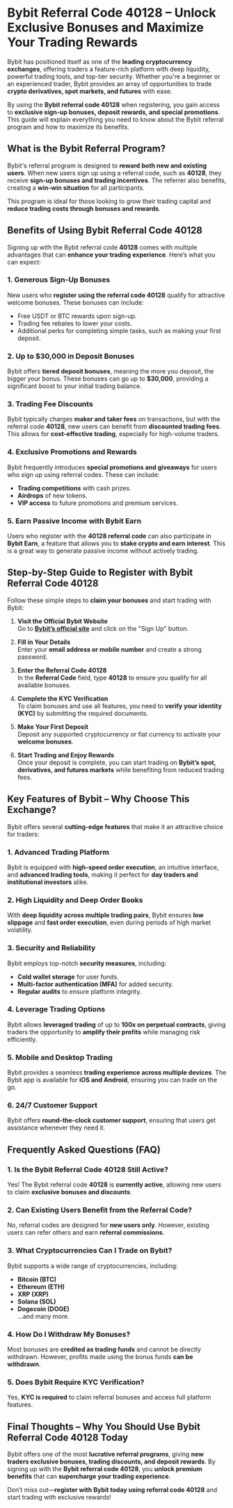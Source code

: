 # **Bybit Referral Code 40128 – Unlock Exclusive Bonuses and Maximize Your Trading Rewards**

Bybit has positioned itself as one of the **leading cryptocurrency exchanges**, offering traders a feature-rich platform with deep liquidity, powerful trading tools, and top-tier security. Whether you're a beginner or an experienced trader, Bybit provides an array of opportunities to trade **crypto derivatives, spot markets, and futures** with ease.

By using the **Bybit referral code 40128** when registering, you gain access to **exclusive sign-up bonuses, deposit rewards, and special promotions**. This guide will explain everything you need to know about the Bybit referral program and how to maximize its benefits.

## **What is the Bybit Referral Program?**

Bybit's referral program is designed to **reward both new and existing users**. When new users sign up using a referral code, such as **40128**, they receive **sign-up bonuses and trading incentives**. The referrer also benefits, creating a **win-win situation** for all participants.

This program is ideal for those looking to grow their trading capital and **reduce trading costs through bonuses and rewards**.

## **Benefits of Using Bybit Referral Code 40128**

Signing up with the Bybit referral code **40128** comes with multiple advantages that can **enhance your trading experience**. Here’s what you can expect:

### **1. Generous Sign-Up Bonuses**
New users who **register using the referral code 40128** qualify for attractive welcome bonuses. These bonuses can include:

- Free USDT or BTC rewards upon sign-up.
- Trading fee rebates to lower your costs.
- Additional perks for completing simple tasks, such as making your first deposit.

### **2. Up to $30,000 in Deposit Bonuses**
Bybit offers **tiered deposit bonuses**, meaning the more you deposit, the bigger your bonus. These bonuses can go up to **$30,000**, providing a significant boost to your initial trading balance.

### **3. Trading Fee Discounts**
Bybit typically charges **maker and taker fees** on transactions, but with the referral code **40128**, new users can benefit from **discounted trading fees**. This allows for **cost-effective trading**, especially for high-volume traders.

### **4. Exclusive Promotions and Rewards**
Bybit frequently introduces **special promotions and giveaways** for users who sign up using referral codes. These can include:

- **Trading competitions** with cash prizes.
- **Airdrops** of new tokens.
- **VIP access** to future promotions and premium services.

### **5. Earn Passive Income with Bybit Earn**
Users who register with the **40128 referral code** can also participate in **Bybit Earn**, a feature that allows you to **stake crypto and earn interest**. This is a great way to generate passive income without actively trading.

## **Step-by-Step Guide to Register with Bybit Referral Code 40128**

Follow these simple steps to **claim your bonuses** and start trading with Bybit:

1. **Visit the Official Bybit Website**  
   Go to **[Bybit’s official site](https://www.bybit.com)** and click on the "Sign Up" button.

2. **Fill in Your Details**  
   Enter your **email address or mobile number** and create a strong password.

3. **Enter the Referral Code 40128**  
   In the **Referral Code** field, type **40128** to ensure you qualify for all available bonuses.

4. **Complete the KYC Verification**  
   To claim bonuses and use all features, you need to **verify your identity (KYC)** by submitting the required documents.

5. **Make Your First Deposit**  
   Deposit any supported cryptocurrency or fiat currency to activate your **welcome bonuses**.

6. **Start Trading and Enjoy Rewards**  
   Once your deposit is complete, you can start trading on **Bybit’s spot, derivatives, and futures markets** while benefiting from reduced trading fees.

## **Key Features of Bybit – Why Choose This Exchange?**

Bybit offers several **cutting-edge features** that make it an attractive choice for traders:

### **1. Advanced Trading Platform**
Bybit is equipped with **high-speed order execution**, an intuitive interface, and **advanced trading tools**, making it perfect for **day traders and institutional investors** alike.

### **2. High Liquidity and Deep Order Books**
With **deep liquidity across multiple trading pairs**, Bybit ensures **low slippage** and **fast order execution**, even during periods of high market volatility.

### **3. Security and Reliability**
Bybit employs top-notch **security measures**, including:
- **Cold wallet storage** for user funds.
- **Multi-factor authentication (MFA)** for added security.
- **Regular audits** to ensure platform integrity.

### **4. Leverage Trading Options**
Bybit allows **leveraged trading** of up to **100x on perpetual contracts**, giving traders the opportunity to **amplify their profits** while managing risk efficiently.

### **5. Mobile and Desktop Trading**
Bybit provides a seamless **trading experience across multiple devices**. The Bybit app is available for **iOS and Android**, ensuring you can trade on the go.

### **6. 24/7 Customer Support**
Bybit offers **round-the-clock customer support**, ensuring that users get assistance whenever they need it.

## **Frequently Asked Questions (FAQ)**

### **1. Is the Bybit Referral Code 40128 Still Active?**
Yes! The Bybit referral code **40128** is **currently active**, allowing new users to claim **exclusive bonuses and discounts**.

### **2. Can Existing Users Benefit from the Referral Code?**
No, referral codes are designed for **new users only**. However, existing users can refer others and earn **referral commissions**.

### **3. What Cryptocurrencies Can I Trade on Bybit?**
Bybit supports a wide range of cryptocurrencies, including:
- **Bitcoin (BTC)**
- **Ethereum (ETH)**
- **XRP (XRP)**
- **Solana (SOL)**
- **Dogecoin (DOGE)**  
  …and many more.

### **4. How Do I Withdraw My Bonuses?**
Most bonuses are **credited as trading funds** and cannot be directly withdrawn. However, profits made using the bonus funds **can be withdrawn**.

### **5. Does Bybit Require KYC Verification?**
Yes, **KYC is required** to claim referral bonuses and access full platform features.

## **Final Thoughts – Why You Should Use Bybit Referral Code 40128 Today**

Bybit offers one of the most **lucrative referral programs**, giving **new traders exclusive bonuses, trading discounts, and deposit rewards**. By signing up with the **Bybit referral code 40128**, you **unlock premium benefits** that can **supercharge your trading experience**.

Don’t miss out—**register with Bybit today using referral code 40128** and start trading with exclusive rewards!
